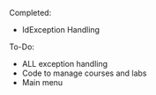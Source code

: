 Completed:
- IdException Handling

To-Do:
- ALL exception handling
- Code to manage courses and labs
- Main menu
